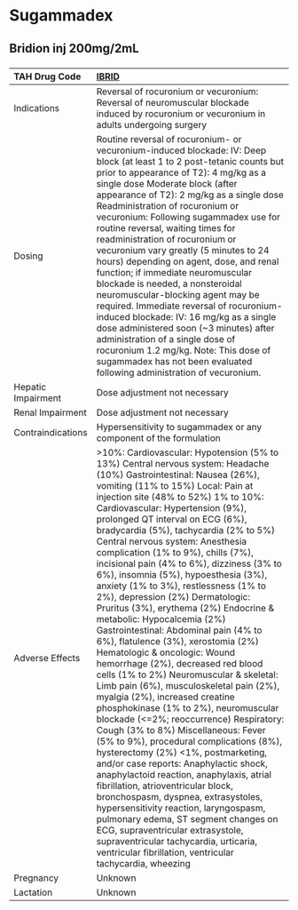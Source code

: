 # Sugammadex

## Bridion inj 200mg/2mL

##### 

| TAH Drug Code      | [IBRID](https://www.tahsda.org.tw/drugs/hissearch.php?drug_code=IBRID)                                                                                                                                                                                                                                                                                                                                                                                                                                                                                                                                                                                                                                                                                                                                                                                                                                                                                                                                                                                                                                                                                                                                                                                                                                                                                                                                                                                                                                     |
|:-------------------|:-----------------------------------------------------------------------------------------------------------------------------------------------------------------------------------------------------------------------------------------------------------------------------------------------------------------------------------------------------------------------------------------------------------------------------------------------------------------------------------------------------------------------------------------------------------------------------------------------------------------------------------------------------------------------------------------------------------------------------------------------------------------------------------------------------------------------------------------------------------------------------------------------------------------------------------------------------------------------------------------------------------------------------------------------------------------------------------------------------------------------------------------------------------------------------------------------------------------------------------------------------------------------------------------------------------------------------------------------------------------------------------------------------------------------------------------------------------------------------------------------------------|
| Indications        | Reversal of rocuronium or vecuronium: Reversal of neuromuscular blockade induced by rocuronium or vecuronium in adults undergoing surgery                                                                                                                                                                                                                                                                                                                                                                                                                                                                                                                                                                                                                                                                                                                                                                                                                                                                                                                                                                                                                                                                                                                                                                                                                                                                                                                                                                  |
| Dosing             | Routine reversal of rocuronium- or vecuronium-induced blockade: IV: Deep block (at least 1 to 2 post-tetanic counts but prior to appearance of T2): 4 mg/kg as a single dose Moderate block (after appearance of T2): 2 mg/kg as a single dose Readministration of rocuronium or vecuronium: Following sugammadex use for routine reversal, waiting times for readministration of rocuronium or vecuronium vary greatly (5 minutes to 24 hours) depending on agent, dose, and renal function; if immediate neuromuscular blockade is needed, a nonsteroidal neuromuscular-blocking agent may be required. Immediate reversal of rocuronium-induced blockade: IV: 16 mg/kg as a single dose administered soon (~3 minutes) after administration of a single dose of rocuronium 1.2 mg/kg. Note: This dose of sugammadex has not been evaluated following administration of vecuronium.                                                                                                                                                                                                                                                                                                                                                                                                                                                                                                                                                                                                                      |
| Hepatic Impairment | Dose adjustment not necessary                                                                                                                                                                                                                                                                                                                                                                                                                                                                                                                                                                                                                                                                                                                                                                                                                                                                                                                                                                                                                                                                                                                                                                                                                                                                                                                                                                                                                                                                              |
| Renal Impairment   | Dose adjustment not necessary                                                                                                                                                                                                                                                                                                                                                                                                                                                                                                                                                                                                                                                                                                                                                                                                                                                                                                                                                                                                                                                                                                                                                                                                                                                                                                                                                                                                                                                                              |
| Contraindications  | Hypersensitivity to sugammadex or any component of the formulation                                                                                                                                                                                                                                                                                                                                                                                                                                                                                                                                                                                                                                                                                                                                                                                                                                                                                                                                                                                                                                                                                                                                                                                                                                                                                                                                                                                                                                         |
| Adverse Effects    | >10%: Cardiovascular: Hypotension (5% to 13%) Central nervous system: Headache (10%) Gastrointestinal: Nausea (26%), vomiting (11% to 15%) Local: Pain at injection site (48% to 52%) 1% to 10%: Cardiovascular: Hypertension (9%), prolonged QT interval on ECG (6%), bradycardia (5%), tachycardia (2% to 5%) Central nervous system: Anesthesia complication (1% to 9%), chills (7%), incisional pain (4% to 6%), dizziness (3% to 6%), insomnia (5%), hypoesthesia (3%), anxiety (1% to 3%), restlessness (1% to 2%), depression (2%) Dermatologic: Pruritus (3%), erythema (2%) Endocrine & metabolic: Hypocalcemia (2%) Gastrointestinal: Abdominal pain (4% to 6%), flatulence (3%), xerostomia (2%) Hematologic & oncologic: Wound hemorrhage (2%), decreased red blood cells (1% to 2%) Neuromuscular & skeletal: Limb pain (6%), musculoskeletal pain (2%), myalgia (2%), increased creatine phosphokinase (1% to 2%), neuromuscular blockade (<=2%; reoccurrence) Respiratory: Cough (3% to 8%) Miscellaneous: Fever (5% to 9%), procedural complications (8%), hysterectomy (2%) <1%, postmarketing, and/or case reports: Anaphylactic shock, anaphylactoid reaction, anaphylaxis, atrial fibrillation, atrioventricular block, bronchospasm, dyspnea, extrasystoles, hypersensitivity reaction, laryngospasm, pulmonary edema, ST segment changes on ECG, supraventricular extrasystole, supraventricular tachycardia, urticaria, ventricular fibrillation, ventricular tachycardia, wheezing |
| Pregnancy          | Unknown                                                                                                                                                                                                                                                                                                                                                                                                                                                                                                                                                                                                                                                                                                                                                                                                                                                                                                                                                                                                                                                                                                                                                                                                                                                                                                                                                                                                                                                                                                    |
| Lactation          | Unknown                                                                                                                                                                                                                                                                                                                                                                                                                                                                                                                                                                                                                                                                                                                                                                                                                                                                                                                                                                                                                                                                                                                                                                                                                                                                                                                                                                                                                                                                                                    |

